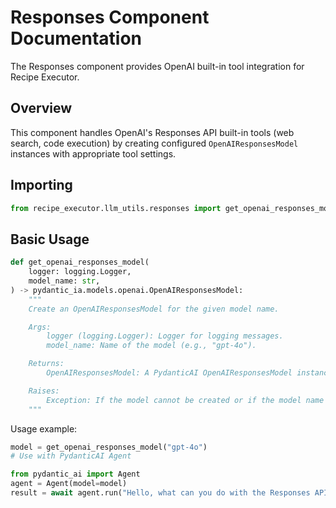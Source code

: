 # Responses Component Documentation

The Responses component provides OpenAI built-in tool integration for Recipe Executor.

## Overview

This component handles OpenAI's Responses API built-in tools (web search, code execution)
by creating configured `OpenAIResponsesModel` instances with appropriate tool settings.

## Importing

```python
from recipe_executor.llm_utils.responses import get_openai_responses_model
```

## Basic Usage

```python
def get_openai_responses_model(
    logger: logging.Logger,
    model_name: str,
) -> pydantic_ia.models.openai.OpenAIResponsesModel:
    """
    Create an OpenAIResponsesModel for the given model name.

    Args:
        logger (logging.Logger): Logger for logging messages.
        model_name: Name of the model (e.g., "gpt-4o").

    Returns:
        OpenAIResponsesModel: A PydanticAI OpenAIResponsesModel instance .

    Raises:
        Exception: If the model cannot be created or if the model name is invalid.
    """
```

Usage example:

```python
model = get_openai_responses_model("gpt-4o")
# Use with PydanticAI Agent

from pydantic_ai import Agent
agent = Agent(model=model)
result = await agent.run("Hello, what can you do with the Responses API?")

```
